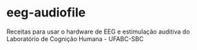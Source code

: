 # eeg-audiofile
Receitas para usar o hardware de EEG e estimulação auditiva do Laboratório de Cognição Humana - UFABC-SBC

